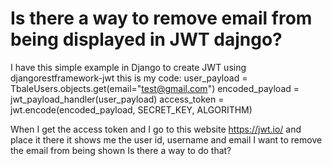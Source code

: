 
# Is there a way to remove email from being displayed in JWT dajngo?

I have this simple example in Django to create JWT using djangorestframework-jwt
this is my code:
user_payload = TbaleUsers.objects.get(email="test@gmail.com")
encoded_payload = jwt_payload_handler(user_payload)
access_token = jwt.encode(encoded_payload, SECRET_KEY, ALGORITHM)

When I get the access token and I go to this website https://jwt.io/ and place it there it shows me the user id, username and email
I want to remove the email from being shown
Is there a way to do that?

        